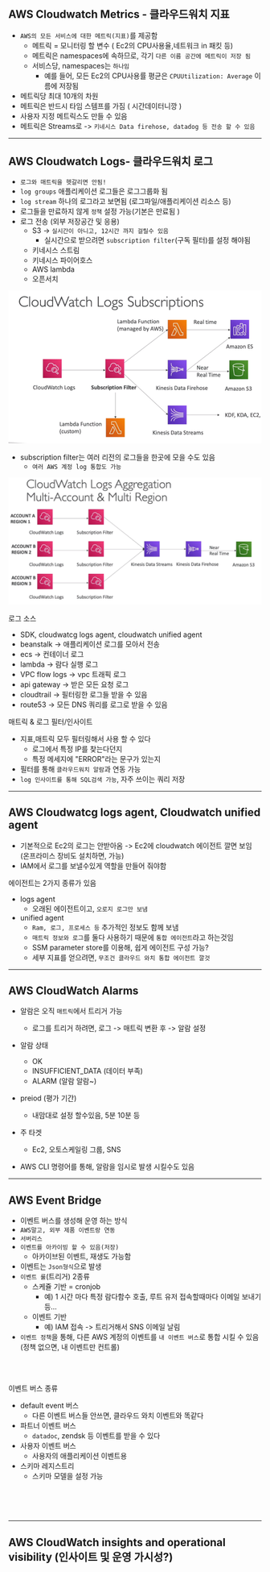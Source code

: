 



## AWS Cloudwatch Metrics - 클라우드워치 지표

- `AWS의 모든 서비스에 대한 메트릭(지표)`를 제공함
  - 메트릭 = 모니터링 할 변수 ( Ec2의 CPU사용율,네트워크 in 패킷 등)
  - 메트릭은 namespaces에 속하므로, 각기 `다른 이름 공간에 메트릭이 저장 됨`
  - 서비스당, namespaces는 `하나임`
    - 예를 들어, 모든 Ec2의 CPU사용률 평균은 `CPUUtilization: Average` 이름에 저장됨
- 메트릭당 최대 10개의 차원 
- 메트릭은 반드시 타임 스템프를 가짐 ( 시간데이터니깡 )
- 사용자 지정 메트릭스도 만들 수 있음
- 메트릭은 Streams로 -> `키네시스 Data firehose, datadog 등 전송 할 수 있음`


--------------------------


## AWS Cloudwatch Logs- 클라우드워치 로그

- `로그와 매트릭을 헷갈리면 안됨!`
- `log groups` 애플리케이션 로그들은 로그그룹화 됨
- `log stream` 하나의 로그라고 보면됨 (로그파일/애플리케이션 리소스 등)
- 로그들을 만료하지 않게 `정책` 설정 가능(기본은 만료됨 )
- 로그 전송 (외부 저장공간 및 응용)
  - S3 -> `실시간이 아니고, 12시간 까지 걸릴수 있음`
    - 실시간으로 받으려면 `subscription filter`(구독 필터)를 설정 해야됨
  - 키네시스 스트림
  - 키네시스 파이어호스
  - AWS lambda
  - 오픈서치

![Alt text](../etc/image2/%ED%81%B4%EB%9D%BC%EC%9A%B0%EB%93%9C%EC%99%80%EC%B9%98%EA%B5%AC%EB%8F%85%ED%95%84%ED%84%B0.png)

- subscription filter는 여러 리전의 로그들을 한곳에 모을 수도 있음
  - `여러 AWS 계정 log 통합도 가능`

![Alt text](../etc/image2/%ED%81%B4%EB%9D%BC%EC%9A%B0%EB%93%9C%EC%99%80%EC%B9%98%EA%B5%AC%EB%8F%85%ED%95%84%ED%84%B02.png)




로그 소스
- SDK, cloudwatcg logs agent, cloudwatch unified agent
- beanstalk -> 애플리케이션 로그를 모아서 전송
- ecs -> 컨테이너 로그
- lambda -> 람다 실행 로그
- VPC flow logs -> vpc 트래픽 로그
- api gateway -> 받은 모든 요청 로그
- cloudtrail  -> 필터링한 로그들 받을 수 있음
- route53 -> 모든 DNS 쿼리를 로그로 받을 수 있음



매트릭 & 로그 필터/인사이트
- 지표,매트릭 모두 필터링해서 사용 할 수 있다
  - 로그에서 특정 IP를 찾는다던지
  - 특정 메세지에 "ERROR"라는 문구가 있는지
- 필터를 통해 `클라우드워치 알람`과 연동 가능
- `log 인사이트를 통해 SQL검색 가능`, 자주 쓰이는 쿼리 저장



-------------------------------------------------------

## AWS Cloudwatcg logs agent, Cloudwatch unified agent

- 기본적으로 Ec2의 로그는 안받아옴 -> Ec2에 cloudwatch 에이전트 깔면 보임 (온프라미스 장비도 설치하면, 가능)
- IAM에서 로그를 보낼수있게 역할을 만들어 줘야함


에이전트는 2가지 종류가 있음
- logs agent
  - 오래된 에이전트이고, `오로지 로그만 보냄`
- unified agent
  - `Ram, 로그, 프로세스 등` 추가적인 정보도 함께 보냄
  - `매트릭 정보와 로그`를 둘다 사용하기 때문에 `통합 에이전트`라고 하는것임
  - SSM parameter store를 이용해, 쉽게 에이전트 구성 가능?
  - 세부 지표를 얻으려면, `무조건 클라우드 와치 통합 에이전트 깔것`



-------------------------------------
## AWS CloudWatch Alarms

- 알람은 오직 `매트릭`에서 트리거 가능
  - 로그를 트리거 하려면, 로그 -> 매트릭 변환 후 -> 알람 설정
- 알람 상태
  - OK
  - INSUFFICIENT_DATA (데이터 부족)
  - ALARM (알람 알람~)
- preiod (평가 기간)
  - 내맘대로 설정 할수있음, 5분 10분 등

- 주 타겟
  - Ec2, 오토스케일링 그룹, SNS

- AWS CLI 명령어를 통해, 알람을 임시로 발생 시킬수도 있음

--------------------
 ## AWS Event Bridge


- 이벤트 버스를 생성해 운영 하는 방식
- `AWS말고, 외부 제품 이벤트랑 연동` 
- `서버리스`
- `이벤트를 아카이빙 할 수 있음(저장)`
  - 아카이브된 이벤트, 재생도 가능함
- 이벤트는 `Json형식`으로 발생
- `이벤트 룰`(트리거) 2종류
  - 스케쥴 기반 = cronjob
    - 예) 1 시간 마다 특정 람다함수 호출, 루트 유저 접속할때마다 이메일 보내기 등...
  - 이벤트 기반
    - 예) IAM 접속 -> 트리거해서 SNS 이메일 날림 
- `이벤트 정책`을 통해, 다른 AWS 계정의 이벤트를 `내 이벤트 버스`로 통합 시킬 수 있음 (정책 없으면, 내 이벤트만 컨트롤)
<br>
<br>

이벤트 버스 종류
- default event 버스 
  - 다른 이벤트 버스들 안쓰면, 클라우드 와치 이벤트와 똑같다
- 파트너 이벤트 버스 
  - `datadoc`, zendsk 등 이벤트를 받을 수 있다
- 사용자 이벤트 버스 
  -  사용자의 애플리케이션 이벤트용
- 스키마 레지스트리
  - 스키마 모델을 설정 가능

<br>
<br>
<br>

---------------------------------------
## AWS CloudWatch insights and operational visibility (인사이트 및 운영 가시성?)































































